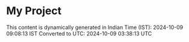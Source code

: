 # My Project

This content is dynamically generated in Indian Time (IST): 2024-10-09 09:08:13 IST
Converted to UTC: 2024-10-09 03:38:13 UTC
